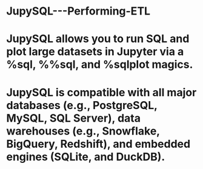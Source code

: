 # JupySQL---Performing-ETL

# JupySQL allows you to run SQL and plot large datasets in Jupyter via a %sql, %%sql, and %sqlplot magics. 
# JupySQL is compatible with all major databases (e.g., PostgreSQL, MySQL, SQL Server), data warehouses (e.g., Snowflake, BigQuery, Redshift), and embedded engines (SQLite, and DuckDB).
